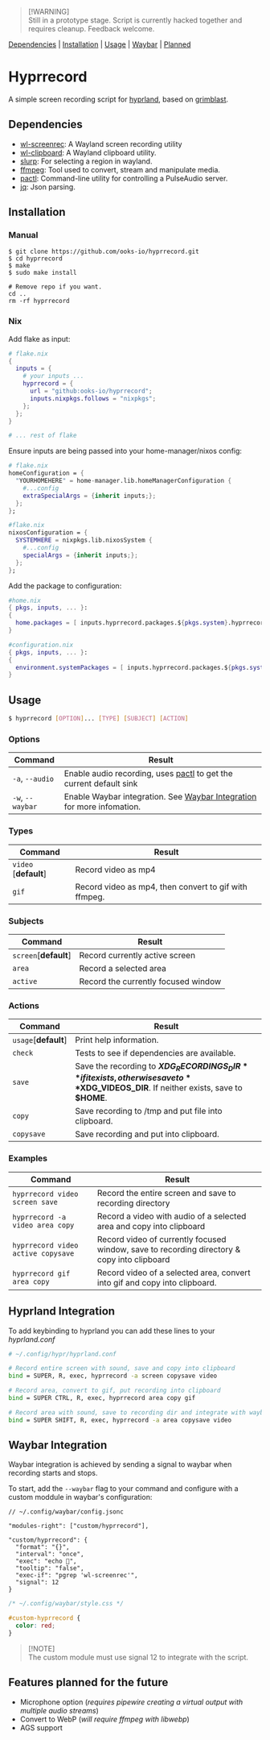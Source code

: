 > [!WARNING]\
> Still in a prototype stage. Script is currently hacked together and requires
> cleanup. Feedback welcome.

[Dependencies](#dependencies) | [Installation](#installation) | [Usage](#usage)
| [Waybar](#waybar-integration) | [Planned](#features-planned-for-the-future)

# Hyprrecord

A simple screen recording script for
[hyprland](https://github.com/hyprwm/hyprland), based on
[grimblast](https://github.com/hyprwm/contrib/tree/main/grimblast).

## Dependencies

- [wl-screenrec](https://github.com/russelltg/wl-screenrec): A Wayland screen
  recording utility
- [wl-clipboard](https://github.com/bugaevc/wl-clipboard): A Wayland clipboard
  utility.
- [slurp](https://github.com/emersion/slurp): For selecting a region in wayland.
- [ffmpeg](https://ffmpeg.org/): Tool used to convert, stream and manipulate
  media.
- [pactl](https://manpages.ubuntu.com/manpages/jammy/en/man1/pactl.1.html):
  Command-line utility for controlling a PulseAudio server.
- [jq](https://github.com/jqlang/jq): Json parsing.

## Installation

### Manual

```shell
$ git clone https://github.com/ooks-io/hyprrecord.git
$ cd hyprrecord
$ make
$ sudo make install

# Remove repo if you want.
cd ..
rm -rf hyprrecord
```

### Nix

Add flake as input:

```nix
# flake.nix
{
  inputs = {
    # your inputs ...
    hyprrecord = {
      url = "github:ooks-io/hyprrecord";
      inputs.nixpkgs.follows = "nixpkgs";
    };
  };
}

# ... rest of flake
```

Ensure inputs are being passed into your home-manager/nixos config:

```nix
# flake.nix
homeConfiguration = {
  "YOURHOMEHERE" = home-manager.lib.homeManagerConfiguration {
    #...config
    extraSpecialArgs = {inherit inputs;};
  };
};
```

```nix
#flake.nix
nixosConfiguration = {
  SYSTEMHERE = nixpkgs.lib.nixosSystem {
    #...config
    specialArgs = {inherit inputs;};
  };
};
```

Add the package to configuration:

```nix
#home.nix
{ pkgs, inputs, ... }:
{
  home.packages = [ inputs.hyprrecord.packages.${pkgs.system}.hyprrecord ];
}
```

```nix
#configuration.nix
{ pkgs, inputs, ... }:
{
  environment.systemPackages = [ inputs.hyprrecord.packages.${pkgs.system}.hyprrecord ];
}
```

## Usage
``` bash
$ hyprrecord [OPTION]... [TYPE] [SUBJECT] [ACTION]
```
### Options

| Command                            | Result                                    |
| ---------------------------------- | ----------------------------------------- |
| `-a`, `--audio`  | Enable audio recording, uses [pactl](https://manpages.ubuntu.com/manpages/jammy/en/man1/pactl.1.html) to get the current default sink |
| `-w`, `--waybar` | Enable Waybar integration. See [Waybar Integration](#waybar-integration) for more infomation. |

### Types

| Command                            | Result                                    |
| ---------------------------------- | ----------------------------------------- |
| `video` [**default**] | Record video as mp4                                    |
| `gif`                 | Record video as mp4, then convert to gif with ffmpeg.  |

### Subjects

| Command                            | Result                                    |
| ---------------------------------- | ----------------------------------------- |
| `screen`[**default**]  | Record currently active screen |
| `area`                 |Record a selected area |
| `active`               |Record the currently focused window |

### Actions

| Command                            | Result                                    |
| ---------------------------------- | ----------------------------------------- |
| `usage`[**default**] | Print help information. |
| `check`              | Tests to see if dependencies are available. |
| `save`               | Save the recording to **$XDG_RECORDINGS_DIR** if it exists, otherwise save to **$XDG_VIDEOS_DIR**. If neither exists, save to **$HOME**. |
| `copy`               | Save recording to /tmp and put file into clipboard. |
| `copysave`           | Save recording and put into clipboard. |

### Examples

| Command                            | Result                                    |
| ---------------------------------- | ----------------------------------------- |
| `hyprrecord video screen save`     | Record the entire screen and save to recording directory |  
|`hyprrecord -a video area copy`     | Record a video with audio of a selected area and copy into clipboard |
| `hyprrecord video active copysave` | Record video of currently focused window, save to recording directory & copy into clipboard |
| `hyprrecord gif area copy`         | Record video of a selected area, convert into gif and copy into clipboard. |

## Hyprland Integration

To add keybinding to hyprland you can add these lines to your _hyprland.conf_

```bash
# ~/.config/hypr/hyprland.conf

# Record entire screen with sound, save and copy into clipboard
bind = SUPER, R, exec, hyprrecord -a screen copysave video

# Record area, convert to gif, put recording into clipboard
bind = SUPER CTRL, R, exec, hyprrecord area copy gif

# Record area with sound, save to recording dir and integrate with waybar  
bind = SUPER SHIFT, R, exec, hyprrecord -a area copysave video
```

## Waybar Integration

Waybar integration is achieved by sending a signal to waybar when recording
starts and stops.

To start, add the `--waybar` flag to your command and configure with a custom
moddule in waybar's configuration:

```jsonc
// ~/.config/waybar/config.jsonc

"modules-right": ["custom/hyprrecord"],

"custom/hyprrecord": {
  "format": "{}",
  "interval": "once",
  "exec": "echo ",
  "tooltip": "false",
  "exec-if": "pgrep 'wl-screenrec'",
  "signal": 12
}
```

```css
/* ~/.config/waybar/style.css */

#custom-hyprrecord {
  color: red;
}
```

> [!NOTE]\
> The custom module must use signal 12 to integrate with the script.

## Features planned for the future

- Microphone option (_requires pipewire creating a virtual output with multiple
  audio streams_)
- Convert to WebP (_will require ffmpeg with libwebp_)
- AGS support
